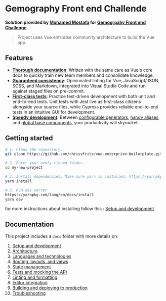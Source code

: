 # Gemography Front end Challende

**Solution provided by [Mohamed Mostafa](https://github.com/mo-mostafa2010/gemography-frontend-challenge/blob/master/docs/development.md#generators) for [Gemogrpahy Front end Challenge](https://github.com/gemography/frontend-coding-challenge)**

> Project uses Vue entrprise community architecture to build the Vue app.

## Features

- [**Thorough documentation**](#documentation): Written with the same care as Vue's core docs to quickly train new team members and consolidate knowledge.
- [**Guaranteed consistency**](docs/linting.md): Opinionated linting for Vue, JavaScript/JSON, SCSS, and Markdown, integrated into Visual Studio Code and run against staged files on pre-commit.
- [**First-class tests**](docs/tests.md): Practice test-driven development with both unit and end-to-end tests. Unit tests with Jest live as first-class citizens alongside your source files, while Cypress provides reliable end-to-end tests in an intuitive GUI for development.
- [**Speedy development**](docs/development.md): Between [configurable generators](docs/development.md#generators), [handy aliases](docs/development.md#aliases), and [global base components](docs/development.md#base-components), your productivity will skyrocket.

## Getting started

```bash
# 1. Clone the repository.
git clone https://github.com/chrisvfritz/vue-enterprise-boilerplate.git my-new-project

# 2. Enter your newly-cloned folder.
cd my-new-project

# 3. Install dependencies. Make sure yarn is installed: https://yarnpkg.com/lang/en/docs/install
yarn install

# 3. Run dev server
https://yarnpkg.com/lang/en/docs/install
yarn dev
```

for more instructions about installing follow this : [Setup and development](docs/development.md)

## Documentation

This project includes a `docs` folder with more details on:

1.  [Setup and development](docs/development.md)
1.  [Architecture](docs/architecture.md)
1.  [Languages and technologies](docs/tech.md)
1.  [Routing, layouts, and views](docs/routing.md)
1.  [State management](docs/state.md)
1.  [Tests and mocking the API](docs/tests.md)
1.  [Linting and formatting](docs/linting.md)
1.  [Editor integration](docs/editors.md)
1.  [Building and deploying to production](docs/production.md)
1.  [Troubleshooting](docs/troubleshooting.md)
